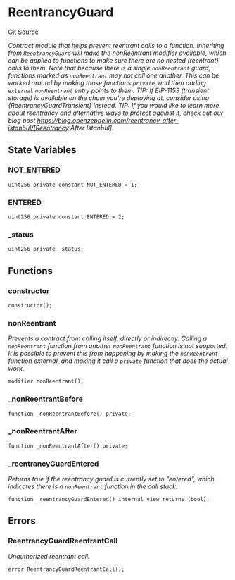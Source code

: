 # ReentrancyGuard
[Git Source](https://github.com//Team3dVidyaGames/Contracts/blob/587f423f64ab56a242c28dfa0c3602ff1cc24292/src/contracts/flattened/flattened_ChainlinkConsumer.sol)

*Contract module that helps prevent reentrant calls to a function.
Inheriting from `ReentrancyGuard` will make the [nonReentrant](/src/contracts/flattened/flattened_ChainlinkConsumer.sol/abstract.ReentrancyGuard.md#nonreentrant) modifier
available, which can be applied to functions to make sure there are no nested
(reentrant) calls to them.
Note that because there is a single `nonReentrant` guard, functions marked as
`nonReentrant` may not call one another. This can be worked around by making
those functions `private`, and then adding `external` `nonReentrant` entry
points to them.
TIP: If EIP-1153 (transient storage) is available on the chain you're deploying at,
consider using {ReentrancyGuardTransient} instead.
TIP: If you would like to learn more about reentrancy and alternative ways
to protect against it, check out our blog post
https://blog.openzeppelin.com/reentrancy-after-istanbul/[Reentrancy After Istanbul].*


## State Variables
### NOT_ENTERED

```solidity
uint256 private constant NOT_ENTERED = 1;
```


### ENTERED

```solidity
uint256 private constant ENTERED = 2;
```


### _status

```solidity
uint256 private _status;
```


## Functions
### constructor


```solidity
constructor();
```

### nonReentrant

*Prevents a contract from calling itself, directly or indirectly.
Calling a `nonReentrant` function from another `nonReentrant`
function is not supported. It is possible to prevent this from happening
by making the `nonReentrant` function external, and making it call a
`private` function that does the actual work.*


```solidity
modifier nonReentrant();
```

### _nonReentrantBefore


```solidity
function _nonReentrantBefore() private;
```

### _nonReentrantAfter


```solidity
function _nonReentrantAfter() private;
```

### _reentrancyGuardEntered

*Returns true if the reentrancy guard is currently set to "entered", which indicates there is a
`nonReentrant` function in the call stack.*


```solidity
function _reentrancyGuardEntered() internal view returns (bool);
```

## Errors
### ReentrancyGuardReentrantCall
*Unauthorized reentrant call.*


```solidity
error ReentrancyGuardReentrantCall();
```

